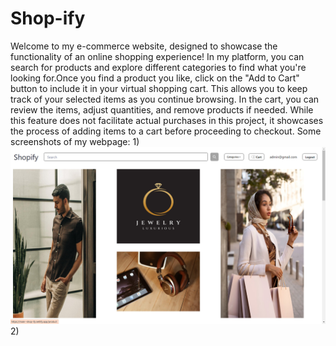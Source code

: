 # Shop-ify
Welcome to my e-commerce website, designed to showcase the functionality of an online shopping experience! In my platform, you can search for products and explore different categories to find what you're looking for.Once you find a product you like, click on the "Add to Cart" button to include it in your virtual shopping cart. This allows you to keep track of your selected items as you continue browsing. In the cart, you can review the items, adjust quantities, and remove products if needed. While this feature does not facilitate actual purchases in this project, it showcases the process of adding items to a cart before proceeding to checkout.
Some screenshots of my webpage:
1)
![starting page](ss/4.png)
2)

